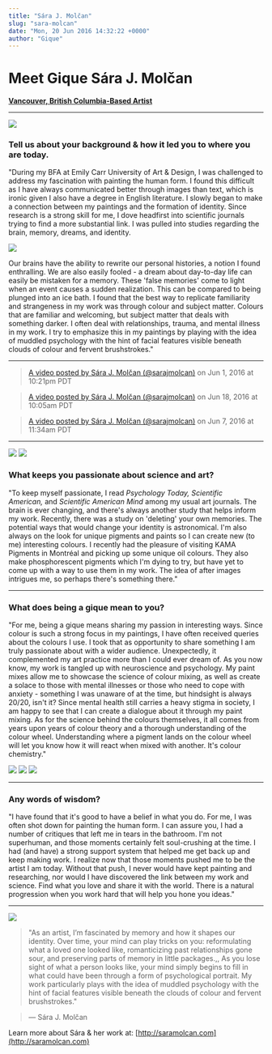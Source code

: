 ```yaml
---
title: "Sára J. Molčan"
slug: "sara-molcan"
date: "Mon, 20 Jun 2016 14:32:22 +0000"
author: "Gique"
---
```


# **Meet Gique** Sára J. Molčan

[**Vancouver, British Columbia-Based Artist**](http://saramolcan.com/)

* * *

![](/images/interviews/interview-25.jpg)

### Tell us about your background & how it led you to where you are today.

"During my BFA at Emily Carr University of Art & Design, I was challenged to address my fascination with painting the human form. I found this difficult as I have always communicated better through images than text, which is ironic given I also have a degree in English literature. I slowly began to make a connection between my paintings and the formation of identity. Since research is a strong skill for me, I dove headfirst into scientific journals trying to find a more substantial link. I was pulled into studies regarding the brain, memory, dreams, and identity.

![](/images/interviews/interview-26.jpg)

Our brains have the ability to rewrite our personal histories, a notion I found enthralling. We are also easily fooled - a dream about day-to-day life can easily be mistaken for a memory. These 'false memories' come to light when an event causes a sudden realization. This can be compared to being plunged into an ice bath. I found that the best way to replicate familiarity and strangeness in my work was through colour and subject matter. Colours that are familiar and welcoming, but subject matter that deals with something darker. I often deal with relationships, trauma, and mental illness in my work. I try to emphasize this in my paintings by playing with the idea of muddled psychology with the hint of facial features visible beneath clouds of colour and fervent brushstrokes."

* * *

> [A video posted by Sára J. Molčan (@sarajmolcan)](https://www.instagram.com/p/BGI-I2QLlz0/) on Jun 1, 2016 at 10:21pm PDT

> [A video posted by Sára J. Molčan (@sarajmolcan)](https://www.instagram.com/p/BGzbanbrl_a/) on Jun 18, 2016 at 10:05am PDT

> [A video posted by Sára J. Molčan (@sarajmolcan)](https://www.instagram.com/p/BGXQ3Xcrlxz/) on Jun 7, 2016 at 11:34am PDT

* * *

![](/images/interviews/interview-27.jpg) ![](/images/interviews/interview-28.jpg)

### What keeps you passionate about science and art?

"To keep myself passionate, I read _Psychology Today, Scientific American,_ and _Scientific American Mind_ among my usual art journals. The brain is ever changing, and there's always another study that helps inform my work. Recently, there was a study on 'deleting' your own memories. The potential ways that would change your identity is astronomical. I'm also always on the look for unique pigments and paints so I can create new (to me) interesting colours. I recently had the pleasure of visiting KAMA Pigments in Montréal and picking up some unique oil colours. They also make phosphorescent pigments which I'm dying to try, but have yet to come up with a way to use them in my work. The idea of after images intrigues me, so perhaps there's something there."

* * *

### What does being a gique mean to you?

"For me, being a gique means sharing my passion in interesting ways. Since colour is such a strong focus in my paintings, I have often received queries about the colours I use. I took that as opportunity to share something I am truly passionate about with a wider audience. Unexpectedly, it complemented my art practice more than I could ever dream of. As you now know, my work is tangled up with neuroscience and psychology. My paint mixes allow me to showcase the science of colour mixing, as well as create a solace to those with mental illnesses or those who need to cope with anxiety - something I was unaware of at the time, but hindsight is always 20/20, isn't it? Since mental health still carries a heavy stigma in society, I am happy to see that I can create a dialogue about it through my paint mixing. As for the science behind the colours themselves, it all comes from years upon years of colour theory and a thorough understanding of the colour wheel. Understanding where a pigment lands on the colour wheel will let you know how it will react when mixed with another. It's colour chemistry."

![](/images/interviews/interview-29.jpg) ![](/images/interviews/interview-30.jpg) ![](/images/interviews/interview-31.jpg)

* * *

### Any words of wisdom?

"I have found that it's good to have a belief in what you do. For me, I was often shot down for painting the human form. I can assure you, I had a number of critiques that left me in tears in the bathroom. I'm not superhuman, and those moments certainly felt soul-crushing at the time. I had (and have) a strong support system that helped me get back up and keep making work. I realize now that those moments pushed me to be the artist I am today. Without that push, I never would have kept painting and researching, nor would I have discovered the link between my work and science. Find what you love and share it with the world. There is a natural progression when you work hard that will help you hone you ideas."

* * *

![](/images/interviews/interview-32.jpg)

> "As an artist, I’m fascinated by memory and how it shapes our identity. Over time, your mind can play tricks on you: reformulating what a loved one looked like, romanticizing past relationships gone sour, and preserving parts of memory in little packages.,, As you lose sight of what a person looks like, your mind simply begins to fill in what could have been through a form of psychological portrait. My work particularly plays with the idea of muddled psychology with the hint of facial features visible beneath the clouds of colour and fervent brushstrokes."

> — Sára J. Molčan

Learn more about Sára & her work at: [http://saramolcan.com](http://saramolcan.com)